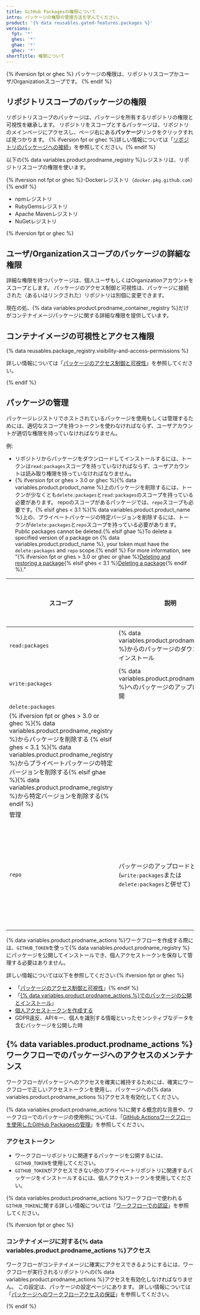 ```yaml
---
title: GitHub Packagesの権限について
intro: パッケージの権限の管理方法を学んでください。
product: '{% data reusables.gated-features.packages %}'
versions:
  fpt: '*'
  ghes: '*'
  ghae: '*'
  ghec: '*'
shortTitle: 権限について
---
```


{% ifversion fpt or ghec %}
パッケージの権限は、リポジトリスコープかユーザ/Organizationスコープです。
{% endif %}

## リポジトリスコープのパッケージの権限

リポジトリスコープのパッケージは、パッケージを所有するリポジトリの権限と可視性を継承します。 リポジトリをスコープとするパッケージは、リポジトリのメインページにアクセスし、ページ右にある**パッケージ**リンクをクリックすれば見つかります。 {% ifversion fpt or ghec %}詳しい情報については「[リポジトリのパッケージへの接続](/packages/learn-github-packages/connecting-a-repository-to-a-package)」を参照してください。{% endif %}

以下の{% data variables.product.prodname_registry %}レジストリは、リポジトリスコープの権限を使います。

  {% ifversion not fpt or ghec %}-Dockerレジストリ（`docker.pkg.github.com`）{% endif %}
  - npmレジストリ
  - RubyGemsレジストリ
  - Apache Mavenレジストリ
  - NuGetレジストリ

{% ifversion fpt or ghec %}
## ユーザ/Organizationスコープのパッケージの詳細な権限

詳細な権限を持つパッケージは、個人ユーザもしくはOrganizationアカウントをスコープとします。 パッケージのアクセス制御と可視性は、パッケージに接続された（あるいはリンクされた）リポジトリは別個に変更できます。

現在の処、{% data variables.product.prodname_container_registry %}だけがコンテナイメージパッケージに関する詳細な権限を提供しています。

## コンテナイメージの可視性とアクセス権限

{% data reusables.package_registry.visibility-and-access-permissions %}

詳しい情報については「[パッケージのアクセス制御と可視性](/packages/learn-github-packages/configuring-a-packages-access-control-and-visibility)」を参照してください。

{% endif %}

## パッケージの管理

パッケージレジストリでホストされているパッケージを使用もしくは管理するためには、適切なスコープを持つトークンを使わなければならず、ユーザアカウントが適切な権限を持っていなければなりません。

例:
-  リポジトリからパッケージをダウンロードしてインストールするには、トークンは`read:packages`スコープを持っていなければならず、ユーザアカウントは読み取り権限を持っていなければなりません。
- {% ifversion fpt or ghes > 3.0 or ghec %}{% data variables.product.product_name %}上のパッケージを削除するには、トークンが少なくとも`delete:packages`と`read:packages`のスコープを持っている必要があります。 repoのスコープがあるパッケージでは、`repo`スコープも必要です。{% elsif ghes < 3.1 %}{% data variables.product.product_name %}上の、プライベートパッケージの特定バージョンを削除するには、トークンが`delete:packages`と`repo`スコープを持っている必要があります。 Public packages cannot be deleted.{% elsif ghae %}To delete a specified version of a package on {% data variables.product.product_name %}, your token must have the `delete:packages` and `repo` scope.{% endif %} For more information, see "{% ifversion fpt or ghes > 3.0 or ghec or ghae %}[Deleting and restoring a package](/packages/learn-github-packages/deleting-and-restoring-a-package){% elsif ghes < 3.1 %}[Deleting a package](/packages/learn-github-packages/deleting-a-package){% endif %}."

| スコープ                                                                                                                                                                                                                                                                                        | 説明                                                                   | 必要な権限        |
| ------------------------------------------------------------------------------------------------------------------------------------------------------------------------------------------------------------------------------------------------------------------------------------------- | -------------------------------------------------------------------- | ------------ |
| `read:packages`                                                                                                                                                                                                                                                                             | {% data variables.product.prodname_registry %}からのパッケージのダウンロードとインストール | 読み取り         |
| `write:packages`                                                                                                                                                                                                                                                                            | {% data variables.product.prodname_registry %}へのパッケージのアップロードと公開      | 書き込み         |
| `delete:packages`                                                                                                                                                                                                                                                                           |                                                                      |              |
| {% ifversion fpt or ghes > 3.0 or ghec %}{% data variables.product.prodname_registry %}からパッケージを削除する {% elsif ghes < 3.1 %}{% data variables.product.prodname_registry %}からプライベートパッケージの特定バージョンを削除する{% elsif ghae %}{% data variables.product.prodname_registry %}から特定バージョンを削除する{% endif %} |                                                                      |              |
| 管理                                                                                                                                                                                                                                                                                          |                                                                      |              |
| `repo`                                                                                                                                                                                                                                                                                      | パッケージのアップロードと削除 (`write:packages`または`delete:packages`と併せて)           | 書き込みもしくは読み取り |

{% data variables.product.prodname_actions %}ワークフローを作成する際には、`GITHUB_TOKEN`を使って{% data variables.product.prodname_registry %}にパッケージを公開してインストールでき、個人アクセストークンを保存して管理する必要はありません。

詳しい情報については以下を参照してください:{% ifversion fpt or ghec %}
- 「[パッケージのアクセス制御と可視性](/packages/learn-github-packages/configuring-a-packages-access-control-and-visibility)」{% endif %}
- 「[{% data variables.product.prodname_actions %}でのパッケージの公開とインストール](/packages/managing-github-packages-using-github-actions-workflows/publishing-and-installing-a-package-with-github-actions)」
- [個人アクセストークンを作成する](/github/authenticating-to-github/creating-a-personal-access-token/)
- GDPR違反、APIキー、個人を識別する情報といったセンシティブなデータを含むパッケージを公開した時

## {% data variables.product.prodname_actions %}ワークフローでのパッケージへのアクセスのメンテナンス

ワークフローがパッケージへのアクセスを確実に維持するためには、確実にワークフローで正しいアクセストークンを使用し、パッケージへの{% data variables.product.prodname_actions %}アクセスを有効化してください。

{% data variables.product.prodname_actions %}に関する概念的な背景や、ワークフローでのパッケージの使用例については、「[GitHub Actionsワークフローを使用したGitHub Packagesの管理](/packages/managing-github-packages-using-github-actions-workflows)」を参照してください。

### アクセストークン

- ワークフローリポジトリに関連するパッケージを公開するには、`GITHUB_TOKEN`を使用してください。
- `GITHUB_TOKEN`がアクセスできない他のプライベートリポジトリに関連するパッケージをインストールするには、個人アクセストークンを使用してください。

{% data variables.product.prodname_actions %}ワークフローで使われる`GITHUB_TOKEN`に関する詳しい情報については「[ワークフローでの認証](/actions/reference/authentication-in-a-workflow#using-the-github_token-in-a-workflow)」を参照してください。

{% ifversion fpt or ghec %}
### コンテナイメージに対する{% data variables.product.prodname_actions %}アクセス

ワークフローがコンテナイメージに確実にアクセスできるようにするには、ワークフローが実行されるリポジトリへの{% data variables.product.prodname_actions %}アクセスを有効化しなければなりません。 この設定は、パッケージの設定ページにあります。 詳しい情報については「[パッケージへのワークフローアクセスの保証](/packages/learn-github-packages/configuring-a-packages-access-control-and-visibility#ensuring-workflow-access-to-your-package)」を参照してください。

{% endif %}
